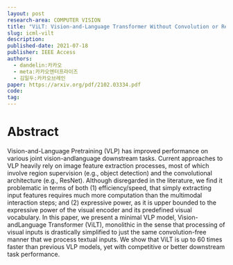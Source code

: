 ```yaml
---
layout: post
research-area: COMPUTER VISION
title: "ViLT: Vision-and-Language Transformer Without Convolution or Region Supervision"
slug: icml-vilt
description:
published-date: 2021-07-18
publisher: IEEE Access
authors:
  - dandelin:카카오
  - meta:카카오엔터프라이즈
  - 김일두:카카오브레인
paper: https://arxiv.org/pdf/2102.03334.pdf
code:
tag:
---
```


# Abstract

Vision-and-Language Pretraining (VLP) has improved performance on various joint vision-andlanguage downstream tasks. Current approaches to VLP heavily rely on image feature extraction processes, most of which involve region supervision (e.g., object detection) and the convolutional architecture (e.g., ResNet). Although disregarded in the literature, we find it problematic in terms of both (1) efficiency/speed, that simply extracting input features requires much more computation than the multimodal interaction steps; and (2) expressive power, as it is upper bounded to the expressive power of the visual encoder and its predefined visual vocabulary. In this paper, we present a minimal VLP model, Vision-andLanguage Transformer (ViLT), monolithic in the sense that processing of visual inputs is drastically simplified to just the same convolution-free manner that we process textual inputs. We show that ViLT is up to 60 times faster than previous VLP models, yet with competitive or better downstream task performance.
